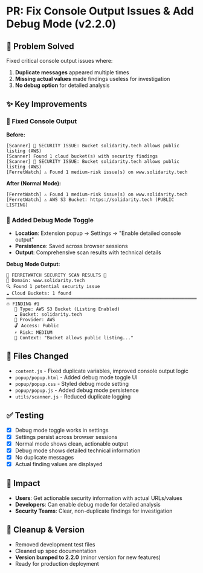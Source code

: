 # PR: Fix Console Output Issues & Add Debug Mode (v2.2.0)

## 🎯 Problem Solved
Fixed critical console output issues where:
1. **Duplicate messages** appeared multiple times
2. **Missing actual values** made findings useless for investigation  
3. **No debug option** for detailed analysis

## ✨ Key Improvements

### 🔧 Fixed Console Output
**Before:**
```
[Scanner] 🚨 SECURITY ISSUE: Bucket solidarity.tech allows public listing (AWS)
[Scanner] Found 1 cloud bucket(s) with security findings  
[Scanner] 🚨 SECURITY ISSUE: Bucket solidarity.tech allows public listing (AWS)
[FerretWatch] ⚠️ Found 1 medium-risk issue(s) on www.solidarity.tech
```

**After (Normal Mode):**
```
[FerretWatch] ⚠️ Found 1 medium-risk issue(s) on www.solidarity.tech
[FerretWatch] ⚠️ AWS S3 Bucket: https://solidarity.tech (PUBLIC LISTING)
```

### 🐛 Added Debug Mode Toggle
- **Location**: Extension popup → Settings → "Enable detailed console output"
- **Persistence**: Saved across browser sessions
- **Output**: Comprehensive scan results with technical details

**Debug Mode Output:**
```
🚨 FERRETWATCH SECURITY SCAN RESULTS 🚨
📍 Domain: www.solidarity.tech
🔍 Found 1 potential security issue
☁️ Cloud Buckets: 1 found
═══════════════════════════════════════════════════════════════════════════════
🔥 FINDING #1
   📝 Type: AWS S3 Bucket (Listing Enabled)
   ☁️ Bucket: solidarity.tech
   🏢 Provider: AWS
   🔓 Access: Public
   ⚡ Risk: MEDIUM
   📍 Context: "Bucket allows public listing..."
```

## 🔄 Files Changed
- `content.js` - Fixed duplicate variables, improved console output logic
- `popup/popup.html` - Added debug mode toggle UI
- `popup/popup.css` - Styled debug mode setting
- `popup/popup.js` - Added debug mode persistence
- `utils/scanner.js` - Reduced duplicate logging

## ✅ Testing
- [x] Debug mode toggle works in settings
- [x] Settings persist across browser sessions  
- [x] Normal mode shows clean, actionable output
- [x] Debug mode shows detailed technical information
- [x] No duplicate messages
- [x] Actual finding values are displayed

## 🎯 Impact
- **Users**: Get actionable security information with actual URLs/values
- **Developers**: Can enable debug mode for detailed analysis
- **Security Teams**: Clear, non-duplicate findings for investigation

## 🧹 Cleanup & Version
- Removed development test files
- Cleaned up spec documentation
- **Version bumped to 2.2.0** (minor version for new features)
- Ready for production deployment